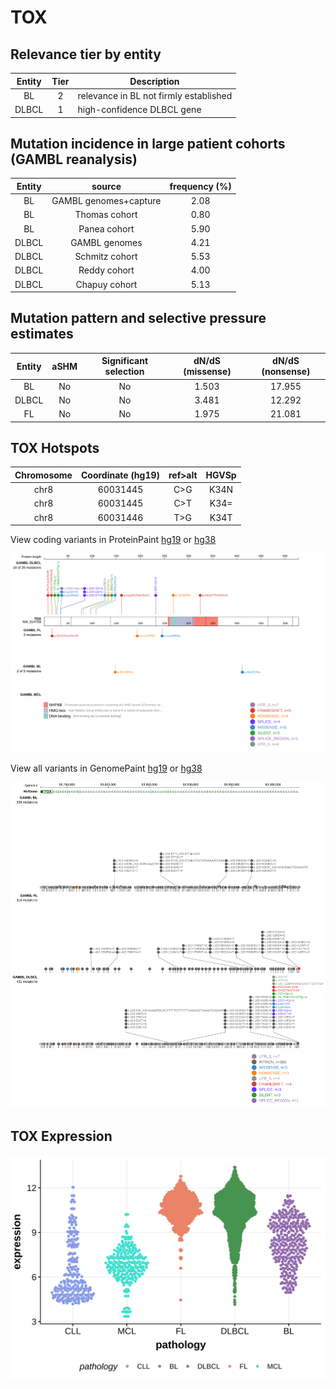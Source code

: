 # TOX

## Relevance tier by entity

|Entity|Tier|Description                           |
|:------:|:----:|--------------------------------------|
|BL    |2   |relevance in BL not firmly established|
|DLBCL |1   |high-confidence DLBCL gene            |

## Mutation incidence in large patient cohorts (GAMBL reanalysis)

|Entity|source               |frequency (%)|
|:------:|:---------------------:|:-------------:|
|BL    |GAMBL genomes+capture|2.08         |
|BL    |Thomas cohort        |0.80         |
|BL    |Panea cohort         |5.90         |
|DLBCL |GAMBL genomes        |4.21         |
|DLBCL |Schmitz cohort       |5.53         |
|DLBCL |Reddy cohort         |4.00         |
|DLBCL |Chapuy cohort        |5.13         |

## Mutation pattern and selective pressure estimates

|Entity|aSHM|Significant selection|dN/dS (missense)|dN/dS (nonsense)|
|:------:|:----:|:---------------------:|:----------------:|:----------------:|
|BL    |No  |No                   |1.503           |17.955          |
|DLBCL |No  |No                   |3.481           |12.292          |
|FL    |No  |No                   |1.975           |21.081          |




 ## TOX Hotspots

| Chromosome |Coordinate (hg19) | ref>alt | HGVSp | 
 | :---:| :---: | :--: | :---: |
| chr8 | 60031445 | C>G | K34N |
| chr8 | 60031445 | C>T | K34= |
| chr8 | 60031446 | T>G | K34T |

View coding variants in ProteinPaint [hg19](https://morinlab.github.io/LLMPP/GAMBL/TOX_protein.html)  or [hg38](https://morinlab.github.io/LLMPP/GAMBL/TOX_protein_hg38.html)

![image](images/proteinpaint/TOX_NM_014729.svg)

View all variants in GenomePaint [hg19](https://morinlab.github.io/LLMPP/GAMBL/TOX.html)  or [hg38](https://morinlab.github.io/LLMPP/GAMBL/TOX_hg38.html)

![image](images/proteinpaint/TOX.svg)
## TOX Expression
![image](images/gene_expression/TOX_by_pathology.svg)
